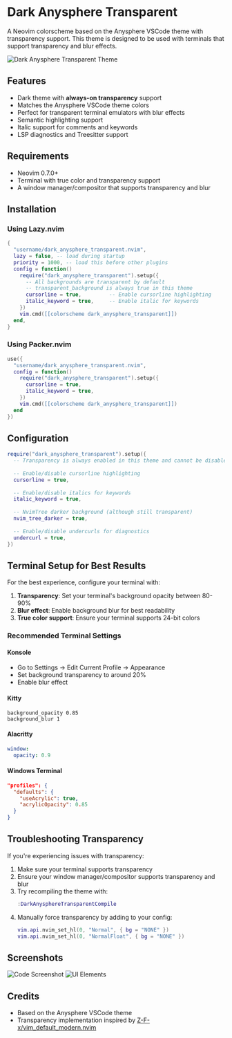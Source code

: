 # Dark Anysphere Transparent

A Neovim colorscheme based on the Anysphere VSCode theme with transparency support. This theme is designed to be used with terminals that support transparency and blur effects.

![Dark Anysphere Transparent Theme](screenshots/screenshot.png)

## Features

- Dark theme with **always-on transparency** support
- Matches the Anysphere VSCode theme colors
- Perfect for transparent terminal emulators with blur effects
- Semantic highlighting support
- Italic support for comments and keywords
- LSP diagnostics and Treesitter support

## Requirements

- Neovim 0.7.0+
- Terminal with true color and transparency support
- A window manager/compositor that supports transparency and blur

## Installation

### Using Lazy.nvim

```lua
{
  "username/dark_anysphere_transparent.nvim",
  lazy = false, -- load during startup
  priority = 1000, -- load this before other plugins
  config = function()
    require("dark_anysphere_transparent").setup({
      -- All backgrounds are transparent by default
      -- transparent_background is always true in this theme
      cursorline = true,         -- Enable cursorline highlighting
      italic_keyword = true,     -- Enable italic for keywords
    })
    vim.cmd([[colorscheme dark_anysphere_transparent]])
  end,
}
```

### Using Packer.nvim

```lua
use({
  "username/dark_anysphere_transparent.nvim",
  config = function()
    require("dark_anysphere_transparent").setup({
      cursorline = true,
      italic_keyword = true,
    })
    vim.cmd([[colorscheme dark_anysphere_transparent]])
  end
})
```

## Configuration

```lua
require("dark_anysphere_transparent").setup({
  -- Transparency is always enabled in this theme and cannot be disabled
  
  -- Enable/disable cursorline highlighting
  cursorline = true,
  
  -- Enable/disable italics for keywords
  italic_keyword = true,
  
  -- NvimTree darker background (although still transparent)
  nvim_tree_darker = true,
  
  -- Enable/disable undercurls for diagnostics
  undercurl = true,
})
```

## Terminal Setup for Best Results

For the best experience, configure your terminal with:

1. **Transparency**: Set your terminal's background opacity between 80-90%
2. **Blur effect**: Enable background blur for best readability
3. **True color support**: Ensure your terminal supports 24-bit colors

### Recommended Terminal Settings

#### Konsole
- Go to Settings → Edit Current Profile → Appearance
- Set background transparency to around 20%
- Enable blur effect

#### Kitty
```
background_opacity 0.85
background_blur 1
```

#### Alacritty
```yaml
window:
  opacity: 0.9
```

#### Windows Terminal
```json
"profiles": {
  "defaults": {
    "useAcrylic": true,
    "acrylicOpacity": 0.85
  }
}
```

## Troubleshooting Transparency

If you're experiencing issues with transparency:

1. Make sure your terminal supports transparency
2. Ensure your window manager/compositor supports transparency and blur
3. Try recompiling the theme with:
   ```lua
   :DarkAnysphereTransparentCompile
   ```
4. Manually force transparency by adding to your config:
   ```lua
   vim.api.nvim_set_hl(0, "Normal", { bg = "NONE" })
   vim.api.nvim_set_hl(0, "NormalFloat", { bg = "NONE" })
   ```

## Screenshots

![Code Screenshot](screenshots/code.png)
![UI Elements](screenshots/ui.png)

## Credits

- Based on the Anysphere VSCode theme
- Transparency implementation inspired by [Z-F-x/vim_default_modern.nvim](https://github.com/Z-F-x/vim_default_modern.nvim)